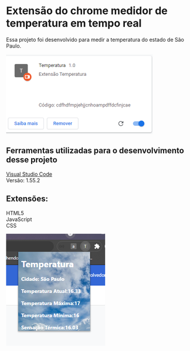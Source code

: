 <h1>Extensão do chrome medidor de temperatura em tempo real</h1>
Essa projeto foi desenvolvido para medir a temperatura do estado de São Paulo.

![temp!](https://raw.githubusercontent.com/LucasGaldinno/clima-sp/main/Screenshots/1.png)

<h2>Ferramentas utilizadas para o desenvolvimento desse projeto</h2>

<a href="https://code.visualstudio.com/download">Visual Studio Code</a><br>
Versão: 1.55.2

<h2>Extensões:</h2>
HTML5</br>
JavaScript</br>
CSS

![temp!](https://raw.githubusercontent.com/LucasGaldinno/clima-sp/main/Screenshots/2.png)
